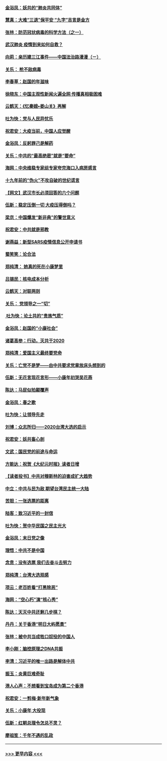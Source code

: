#### [金浴凤：妖共的“肺炎共同体”](../pages/nsc993/n11829448.md?t=01300231) 
#### [慧真：大难“三退”保平安 “九字”吉言是金方](../pages/nsc993/n11829501.md?t=01300231) 
#### [张林：防范冠状病毒的科学方法（之一）](../pages/nsc993/n11828618.md?t=01300231) 
#### [武汉肺炎 疫情到来如何自救？](../pages/nsc993/n11827632.md?t=01300231) 
#### [向莉：亲历建三江事件——中国法治路漫漫（ㄧ）](../pages/nsc993/n11827190.md?t=01300231) 
#### [关乐： 枪不敌病毒](../pages/nsc993/n11826746.md?t=01300231) 
#### [李春草：赵国的年滋味](../pages/nsc993/n11826321.md?t=01300231) 
#### [徐晓东：中国主观性新闻火遍全网 传播真相极困难](../pages/nsc993/n11826508.md?t=01300231) 
#### [云鹤天：《忆秦娥▪娄山关》再解](../pages/nsc993/n11824682.md?t=01300231) 
#### [吐为快：党与人民异忧乐](../pages/nsc993/n11824660.md?t=01300231) 
#### [祝君安：大疫当前，中国人应觉醒](../pages/nsc993/n11821946.md?t=01300231) 
#### [金浴凤：反躬罪己是解药](../pages/nsc993/n11820280.md?t=01300231) 
#### [关乐：中共的“最高绝密”就是“要命”](../pages/nsc993/n11816946.md?t=01300231) 
#### [海网：中央维稳专家组专家夸完海口入病房感言](../pages/nsc993/n11815138.md?t=01300231) 
#### [十九年前的“伪火”不攻自破的世纪谎言](../pages/nsc993/n11813238.md?t=01300231) 
#### [【网文】武汉市长必须回答的六个问题](../pages/nsc993/n11813848.md?t=01300231) 
#### [伍新：稳定压倒一切 大疫压得倒吗？](../pages/nsc993/n11812634.md?t=01300231) 
#### [梁京：中国爆发“新非典”的警世意义](../pages/nsc993/n11812554.md?t=01300231) 
#### [祝君安：中共就是邪教](../pages/nsc993/n11812431.md?t=01300231) 
#### [谢燕益：新型SARS疫情信息公开申请书](../pages/nsc993/n11808840.md?t=01300231) 
#### [蜀笑笑：论合法](../pages/nsc993/n11808064.md?t=01300231) 
#### [郑纯清： 她真的死在小康梦里](../pages/nsc993/n11806623.md?t=01300231) 
#### [吕锡民：核电成本分析](../pages/nsc993/n11806284.md?t=01300231) 
#### [云鹤天：对联两则](../pages/nsc993/n11805957.md?t=01300231) 
#### [关乐： 党领导之一“切”](../pages/nsc993/n11804505.md?t=01300231) 
#### [ 吐为快：论土共的“贵族气质”](../pages/nsc993/n11804490.md?t=01300231) 
#### [金浴凤：赵国的“小康社会”](../pages/nsc993/n11804452.md?t=01300231) 
#### [诸葛高参：行动，灭共于2020](../pages/nsc993/n11804120.md?t=01300231) 
#### [郑纯清：爱国主义最终要党命](../pages/nsc993/n11802197.md?t=01300231) 
#### [关乐：亡党不是梦——由中共要求党章放床头想到的](../pages/nsc993/n11802156.md?t=01300231) 
#### [伍新：无花言现花言形——小康年初哭吴花燕](../pages/nsc993/n11800044.md?t=01300231) 
#### [陈达：马屁似拍颠覆声](../pages/nsc993/n11800010.md?t=01300231) 
#### [金浴凤：春之歌](../pages/nsc993/n11797687.md?t=01300231) 
#### [吐为快：让领导先走](../pages/nsc993/n11797512.md?t=01300231) 
#### [刘博：众志所归——2020台湾大选的启示](../pages/nsc993/n11796878.md?t=01300231) 
#### [祝君安：妖共畜心剖](../pages/nsc993/n11794273.md?t=01300231) 
#### [文武：国民党的前途与命运](../pages/nsc993/n11794198.md?t=01300231) 
#### [方能达：祝贺《大纪元时报》读者日增](../pages/nsc993/n11793807.md?t=01300231) 
#### [【读者投书】中共对穆斯林的迫害成扩大趋势](../pages/nsc993/n11791371.md?t=01300231) 
#### [中立：中共与民为敌 期望台湾民主统一大陆](../pages/nsc993/n11790392.md?t=01300231) 
#### [苦胆：一张选票的距离](../pages/nsc993/n11788914.md?t=01300231) 
#### [陆客：致习近平的一封信](../pages/nsc993/n11788867.md?t=01300231) 
#### [吐为快：贺中华民国之民主光大](../pages/nsc993/n11788618.md?t=01300231) 
#### [金浴凤：末日党之像](../pages/nsc993/n11787475.md?t=01300231) 
#### [理悟：中共不是中国](../pages/nsc993/n11787463.md?t=01300231) 
#### [念贲：没有选票  我们去奋斗去努力](../pages/nsc993/n11787398.md?t=01300231) 
#### [郑纯清：台湾大选观感](../pages/nsc993/n11786210.md?t=01300231) 
#### [项云：老百姓看“打黑除恶”](../pages/nsc993/n11785398.md?t=01300231) 
#### [海网：“空心朽”演“核心秀”](../pages/nsc993/n11783874.md?t=01300231) 
#### [陈达：天灭中共还剩几步棋？](../pages/nsc993/n11783719.md?t=01300231) 
#### [丹丹：关于香港“明日大屿愿景”](../pages/nsc993/n11783273.md?t=01300231) 
#### [张林：被中共当成牲口奴役的中国人](../pages/nsc993/n11782397.md?t=01300231) 
#### [李小刚：脑控原理之DNA共振](../pages/nsc993/n11780962.md?t=01300231) 
#### [李清：习近平的唯一出路是解体中共](../pages/nsc993/n11780866.md?t=01300231) 
#### [振玉：炎黄巨难奇耻](../pages/nsc993/n11779632.md?t=01300231) 
#### [港人心声：不想看到宝岛成为第二个香港](../pages/nsc993/n11778817.md?t=01300231) 
#### [祝君安：一剪梅‧新年新气象](../pages/nsc993/n11776340.md?t=01300231) 
#### [关乐：小康年 大役现](../pages/nsc993/n11774213.md?t=01300231) 
#### [伍新：红朝总理令怎总不灵？](../pages/nsc993/n11770813.md?t=01300231) 
#### [廖祖笙：千年不遇的乱政](../pages/nsc993/n11770373.md?t=01300231) 

----
#### [ >>> 更早内容 <<< ](../indexes/nsc993-earlier.md)
